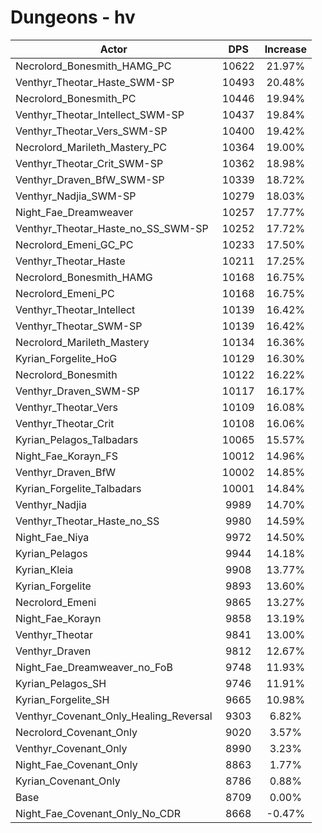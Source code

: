 # Dungeons - hv
| Actor | DPS | Increase |
|---|:---:|:---:|
|Necrolord_Bonesmith_HAMG_PC|10622|21.97%|
|Venthyr_Theotar_Haste_SWM-SP|10493|20.48%|
|Necrolord_Bonesmith_PC|10446|19.94%|
|Venthyr_Theotar_Intellect_SWM-SP|10437|19.84%|
|Venthyr_Theotar_Vers_SWM-SP|10400|19.42%|
|Necrolord_Marileth_Mastery_PC|10364|19.00%|
|Venthyr_Theotar_Crit_SWM-SP|10362|18.98%|
|Venthyr_Draven_BfW_SWM-SP|10339|18.72%|
|Venthyr_Nadjia_SWM-SP|10279|18.03%|
|Night_Fae_Dreamweaver|10257|17.77%|
|Venthyr_Theotar_Haste_no_SS_SWM-SP|10252|17.72%|
|Necrolord_Emeni_GC_PC|10233|17.50%|
|Venthyr_Theotar_Haste|10211|17.25%|
|Necrolord_Bonesmith_HAMG|10168|16.75%|
|Necrolord_Emeni_PC|10168|16.75%|
|Venthyr_Theotar_Intellect|10139|16.42%|
|Venthyr_Theotar_SWM-SP|10139|16.42%|
|Necrolord_Marileth_Mastery|10134|16.36%|
|Kyrian_Forgelite_HoG|10129|16.30%|
|Necrolord_Bonesmith|10122|16.22%|
|Venthyr_Draven_SWM-SP|10117|16.17%|
|Venthyr_Theotar_Vers|10109|16.08%|
|Venthyr_Theotar_Crit|10108|16.06%|
|Kyrian_Pelagos_Talbadars|10065|15.57%|
|Night_Fae_Korayn_FS|10012|14.96%|
|Venthyr_Draven_BfW|10002|14.85%|
|Kyrian_Forgelite_Talbadars|10001|14.84%|
|Venthyr_Nadjia|9989|14.70%|
|Venthyr_Theotar_Haste_no_SS|9980|14.59%|
|Night_Fae_Niya|9972|14.50%|
|Kyrian_Pelagos|9944|14.18%|
|Kyrian_Kleia|9908|13.77%|
|Kyrian_Forgelite|9893|13.60%|
|Necrolord_Emeni|9865|13.27%|
|Night_Fae_Korayn|9858|13.19%|
|Venthyr_Theotar|9841|13.00%|
|Venthyr_Draven|9812|12.67%|
|Night_Fae_Dreamweaver_no_FoB|9748|11.93%|
|Kyrian_Pelagos_SH|9746|11.91%|
|Kyrian_Forgelite_SH|9665|10.98%|
|Venthyr_Covenant_Only_Healing_Reversal|9303|6.82%|
|Necrolord_Covenant_Only|9020|3.57%|
|Venthyr_Covenant_Only|8990|3.23%|
|Night_Fae_Covenant_Only|8863|1.77%|
|Kyrian_Covenant_Only|8786|0.88%|
|Base|8709|0.00%|
|Night_Fae_Covenant_Only_No_CDR|8668|-0.47%|
